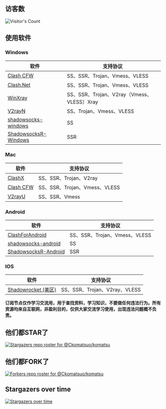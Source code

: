 ## 访客数

![Visitor's Count](https://profile-counter.glitch.me/Ckomatsuo_komatsu/count.svg)

## 使用软件

### Windows

| 软件                                                                                | 支持协议                                   |
| ----------------------------------------------------------------------------------- | ------------------------------------------ |
| [Clash CFW](https://github.com/Fndroid/clash_for_windows_pkg/releases)              | SS、SSR、Trojan、Vmess、VLESS              |
| [Clash.Net](https://github.com/ClashDotNetFramework/ClashDotNetFramework/releases/) | SS、SSR、Trojan、Vmess、VLESS              |
| [WinXray](https://github.com/TheMRLL/winxray/releases)                              | SS、SSR、Trojan、V2ray（Vmess、VLESS）Xray |
| [V2rayN](https://github.com/2dust/v2rayN/releases)                                  | SS、Trojan、Vmess、VLESS                   |
| [shadowsocks-windows](https://github.com/shadowsocks/shadowsocks-windows/releases)  | SS                                         |
| [ShadowsocksR-Windows](https://github.com/HMBSbige/ShadowsocksR-Windows/releases)   | SSR                                        |

### Mac

| 软件                                                                   | 支持协议                      |
| ---------------------------------------------------------------------- | ----------------------------- |
| [ClashX](https://github.com/yichengchen/clashX/releases)               | SS、SSR、Trojan、V2ray        |
| [Clash CFW](https://github.com/Fndroid/clash_for_windows_pkg/releases) | SS、SSR、Trojan、Vmess、VLESS |
| [V2rayU](https://github.com/yanue/V2rayU/releases)                     | SS、SSR、Vmess                |

### Android

| 软件                                                                               | 支持协议                      |
| ---------------------------------------------------------------------------------- | ----------------------------- |
| [ClashForAndroid](https://github.com/Kr328/ClashForAndroid/releases)               | SS、SSR、Trojan、Vmess、VLESS |
| [shadowsocks-android](https://github.com/shadowsocks/shadowsocks-android/releases) | SS                            |
| [ShadowsocksR-Android](https://github.com/HMBSbige/ShadowsocksR-Android/releases)  | SSR                           |

### IOS

| 软件                                                                               | 支持协议                      |
| ---------------------------------------------------------------------------------- | ----------------------------- |
| [Shadowrocket (美区)](https://apps.apple.com/bo/app/shadowrocket/id932747118?l=en) | SS、SSR、Trojan、V2ray、VLESS |

**订阅节点仅作学习交流用，用于查找资料，学习知识，不要做任何违法行为。所有资源均来自互联网，非盈利目的，仅供大家交流学习使用，出现违法问题概不负责。**

## 他们都STAR了
[![Stargazers repo roster for @Ckomatsuo/komatsu](https://reporoster.com/stars/Ckomatsuo/komatsu)](https://github.com/Ckomatsuo/komatsu/stargazers)

## 他们都FORK了
[![Forkers repo roster for @Ckomatsuo/komatsu](https://reporoster.com/forks/Ckomatsuo/komatsu)](https://github.com/Ckomatsuo/komatsu/network/members)

## Stargazers over time
[![Stargazers over time](https://starchart.cc/Ckomatsuo/komatsu.svg)](https://starchart.cc/Ckomatsuo/komatsu)
